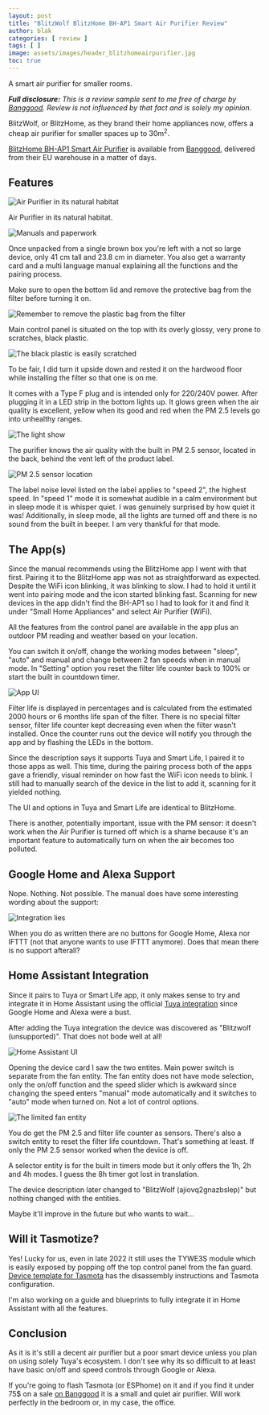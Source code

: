 ```yaml
---
layout: post
title: "BlitzWolf BlitzHome BH-AP1 Smart Air Purifier Review"
author: blak
categories: [ review ]
tags: [ ]
image: assets/images/header_blitzhomeairpurifier.jpg
toc: true
---
```


A smart air purifier for smaller rooms.

_**Full disclosure:** This is a review sample sent to me free of charge by [Banggood](https://www.banggood.com?p=CM27171011078201412U&custlinkid=1201630). Review is not influenced by that fact and is solely my opinion._

BlitzWolf, or BlitzHome, as they brand their home appliances now, offers a cheap air purifier for smaller spaces up to 30m<sup>2</sup>.

[BlitzHome BH-AP1 Smart Air Purifier](https://www.banggood.com/BlitzHome-BH-AP1-Smart-Air-Purifier-220m-or-h-CADR-26dB-Quiet-Air-Cleaner,Removes-Allergies,Smoke,Dust,Mold,Pollen,Pet-Dander,Activated-Carbon-Eliminates-Odors-and-Deodorizes-HEPA-Filter-with-Night-Light-APP-Remote-Control-p-1721669.html?cur_warehouse=CZ&p=CM27171011078201412U&custlinkid=2124316) is available from [Banggood](https://www.banggood.com/BlitzHome-BH-AP1-Smart-Air-Purifier-220m-or-h-CADR-26dB-Quiet-Air-Cleaner,Removes-Allergies,Smoke,Dust,Mold,Pollen,Pet-Dander,Activated-Carbon-Eliminates-Odors-and-Deodorizes-HEPA-Filter-with-Night-Light-APP-Remote-Control-p-1721669.html?cur_warehouse=CZ&p=CM27171011078201412U&custlinkid=2124316), delivered from their EU warehouse in a matter of days. 

## Features

![Air Purifier in its natural habitat](/assets/images/bh-ap1/unpacked.jpg)
<figcaption class="figure-caption text-center">Air Purifier in its natural habitat.</figcaption>

![Manuals and paperwork](/assets/images/bh-ap1/user_manual.jpg)

Once unpacked from a single brown box you're left with a not so large device, only 41 cm tall and 23.8 cm in diameter. You also get a warranty card and a multi language manual explaining all the functions and the pairing process. 

Make sure to open the bottom lid and remove the protective bag from the filter before turning it on.

![Remember to remove the plastic bag from the filter](/assets/images/bh-ap1/unpackfilter.jpg)

Main control panel is situated on the top with its overly glossy, very prone to scratches, black plastic.

![The black plastic is easily scratched](/assets/images/bh-ap1/scratches.jpg)
<figcaption class="figure-caption text-center">To be fair, I did turn it upside down and rested it on the hardwood floor while installing the filter so that one is on me.</figcaption>

It comes with a Type F plug and is intended only for 220/240V power. After plugging it in a LED strip in the bottom lights up. It glows green when the air quality is excellent, yellow when its good and red when the PM 2.5 levels go into unhealthy ranges.

![The light show](/assets/images/bh-ap1/led.jpg)

The purifier knows the air quality with the built in PM 2.5 sensor, located in the back, behind the vent left of the product label.

![PM 2.5 sensor location](/assets/images/bh-ap1/sensor.jpg)

The label noise level listed on the label applies to "speed 2", the highest speed. In "speed 1" mode it is somewhat audible in a calm environment but in sleep mode it is whisper quiet. I was genuinely surprised by how quiet it was! Additionally, in sleep mode, all the lights are turned off and there is no sound from the built in beeper. I am very thankful for that mode.

## The App(s)

Since the manual recommends using the BlitzHome app I went with that first. Pairing it to the BlitzHome app was not as straightforward as expected. Despite the WiFi icon blinking, it was blinking to slow. I had to hold it until it went into pairing mode and the icon started blinking fast. Scanning for new devices in the app didn't find the BH-AP1 so I had to look for it and find it under "Small Home Appliances" and select Air Purifier (WiFi).

All the features from the control panel are available in the app plus an outdoor PM reading and weather based on your location.

You can switch it on/off, change the working modes between "sleep", "auto" and manual and change between 2 fan speeds when in manual mode. In "Setting" option you reset the filter life counter back to 100% or start the built in countdown timer.

![App UI](/assets/images/bh-ap1/app.jpg)

Filter life is displayed in percentages and is calculated from the estimated 2000 hours or 6 months life span of the filter. There is no special filter sensor, filter life counter kept decreasing even when the filter wasn't installed. Once the counter runs out the device will notify you through the app and by flashing the LEDs in the bottom.

Since the description says it supports Tuya and Smart Life, I paired it to those apps as well. This time, during the pairing process both of the apps gave a friendly, visual reminder on how fast the WiFi icon needs to blink. I still had to manually search of the device in the list to add it, scanning for it yielded nothing.

The UI and options in Tuya and Smart Life are identical to BlitzHome.

There is another, potentially important, issue with the PM sensor: it doesn't work when the Air Purifier is turned off which is a shame because it's an important feature to automatically turn on when the air becomes too polluted.

## Google Home and Alexa Support

Nope. Nothing. Not possible. The manual does have some interesting wording about the support:

![Integration lies](/assets/images/bh-ap1/integrationmanual.jpg)

When you do as written there are no buttons for Google Home, Alexa nor IFTTT (not that anyone wants to use IFTTT anymore). Does that mean there is no support afterall?

## Home Assistant Integration

Since it pairs to Tuya or Smart Life app, it only makes sense to try and integrate it in Home Assistant using the official [Tuya integration](https://www.home-assistant.io/integrations/tuya/) since Google Home and Alexa were a bust.

After adding the Tuya integration the device was discovered as "Blitzwolf (unsupported)". That does not bode well at all!

![Home Assistant UI](/assets/images/bh-ap1/homeassistant.jpg)

 Opening the device card I saw the two entites. Main power switch is separate from the fan entity. The fan entity does not have mode selection, only the on/off function and the speed slider which is awkward since changing the speed enters "manual" mode automatically and it switches to "auto" mode when turned on. Not a lot of control options.

![The limited fan entity](/assets/images/bh-ap1/fan_entity.jpg)

You do get the PM 2.5 and filter life counter as sensors. There's also a switch entity to reset the filter life countdown. That's something at least. If only the PM 2.5 sensor worked when the device is off.

A selector entity is for the built in timers mode but it only offers the 1h, 2h and 4h modes. I guess the 8h timer got lost in translation. 

The device description later changed to "BlitzWolf (ajiovq2gnazbslep)" but nothing changed with the entities. 

Maybe it'll improve in the future but who wants to wait...

## Will it Tasmotize?

Yes! Lucky for us, even in late 2022 it still uses the TYWE3S module which is easily exposed by popping off the top control panel from the fan guard. [Device template for Tasmota](https://templates.blakadder.com/blitzhome_BH-AP1.html) has the disassembly instructions and Tasmota configuration.

I'm also working on a guide and blueprints to fully integrate it in Home Assistant with all the features.

## Conclusion
As it is it's still a decent air purifier but a poor smart device unless you plan on using solely Tuya's ecosystem. I don't see why its so difficult to at least have basic on/off and speed controls through Google or Alexa. 

If you're going to flash Tasmota (or ESPhome) on it and if you find it under 75$ on a sale [on Banggood](https://www.banggood.com/BlitzHome-BH-AP1-Smart-Air-Purifier-220m-or-h-CADR-26dB-Quiet-Air-Cleaner,Removes-Allergies,Smoke,Dust,Mold,Pollen,Pet-Dander,Activated-Carbon-Eliminates-Odors-and-Deodorizes-HEPA-Filter-with-Night-Light-APP-Remote-Control-p-1721669.html?cur_warehouse=CZ&p=CM27171011078201412U&custlinkid=2124316) it is a small and quiet air purifier. Will work perfectly in the bedroom or, in my case, the office.


